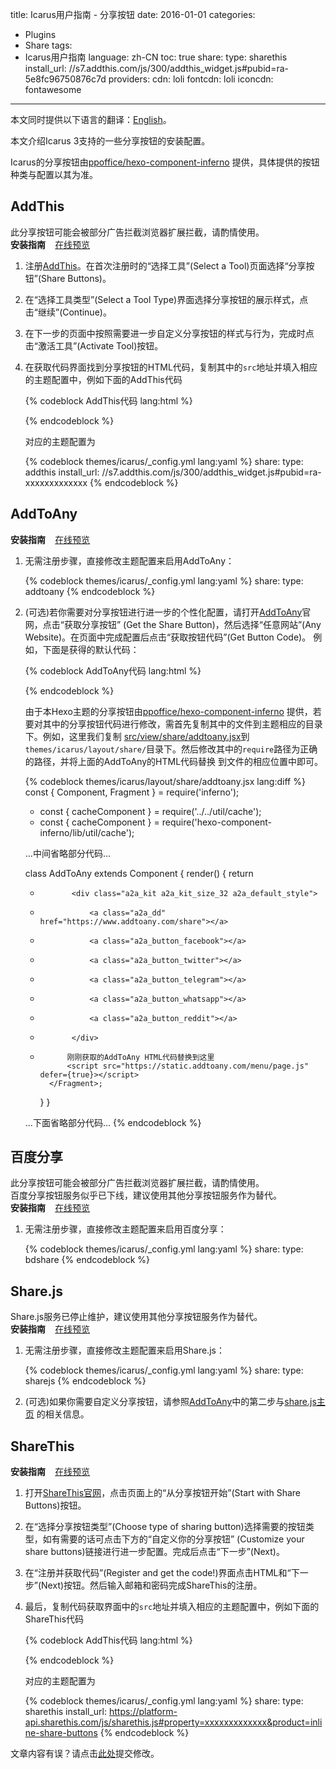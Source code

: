 title: Icarus用户指南 - 分享按钮
date: 2016-01-01
categories:
- Plugins
- Share
tags:
- Icarus用户指南
language: zh-CN
toc: true
share:
    type: sharethis
    install_url: //s7.addthis.com/js/300/addthis_widget.js#pubid=ra-5e8fc96750876c7d
providers:
    cdn: loli
    fontcdn: loli
    iconcdn: fontawesome
---

<div class="notification is-success is-size-6">
本文同时提供以下语言的翻译：<a href="{% post_path en/Share-Buttons %}">English</a>。
</div>

本文介绍Icarus 3支持的一些分享按钮的安装配置。

<!-- more -->


<div class="notification is-link is-size-6">

Icarus的分享按钮由[ppoffice/hexo-component-inferno](https://github.com/ppoffice/hexo-component-inferno)
提供，具体提供的按钮种类与配置以其为准。

</div>

<style>
.content ol:not([type]) {
    list-style-type: simp-chinese-informal;
}
</style>


## AddThis

<div class="notification is-warning is-size-6">
此分享按钮可能会被部分广告拦截浏览器扩展拦截，请酌情使用。
</div>

<div>
<strong>安装指南</strong>
<a class="tag is-success" style="margin-left:.8em" href="{% post_path demo/share/AddThis %}">在线预览</a>
</div>

1. 注册[AddThis](https://www.addthis.com/)。在首次注册时的“选择工具”(Select a Tool)页面选择“分享按钮”(Share Buttons)。

2. 在“选择工具类型”(Select a Tool Type)界面选择分享按钮的展示样式，点击“继续”(Continue)。

3. 在下一步的页面中按照需要进一步自定义分享按钮的样式与行为，完成时点击“激活工具”(Activate Tool)按钮。

4. 在获取代码界面找到分享按钮的HTML代码，复制其中的`src`地址并填入相应的主题配置中，例如下面的AddThis代码

    {% codeblock AddThis代码 lang:html %}
    <!-- Go to www.addthis.com/dashboard to customize your tools -->
    <script type="text/javascript" src="//s7.addthis.com/js/300/addthis_widget.js#pubid=ra-xxxxxxxxxxxxx"></script>
    {% endcodeblock %}

    对应的主题配置为

    {% codeblock themes/icarus/_config.yml lang:yaml %}
    share:
        type: addthis
        install_url: //s7.addthis.com/js/300/addthis_widget.js#pubid=ra-xxxxxxxxxxxxx
    {% endcodeblock %}


## AddToAny

<div>
<strong>安装指南</strong>
<a class="tag is-success" style="margin-left:.8em" href="{% post_path demo/share/AddToAny %}">在线预览</a>
</div>

1. 无需注册步骤，直接修改主题配置来启用AddToAny：

    {% codeblock themes/icarus/_config.yml lang:yaml %}
    share:
        type: addtoany
    {% endcodeblock %}

2. (可选)若你需要对分享按钮进行进一步的个性化配置，请打开[AddToAny](https://www.addtoany.com/)官网，点击“获取分享按钮”
   (Get the Share Button)，然后选择“任意网站”(Any Website)。在页面中完成配置后点击“获取按钮代码”(Get Button Code)。
   例如，下面是获得的默认代码：

    {% codeblock AddToAny代码 lang:html %}
    <!-- AddToAny BEGIN -->
    <div class="a2a_kit a2a_kit_size_32 a2a_default_style">
    <a class="a2a_dd" href="https://www.addtoany.com/share"></a>
    <a class="a2a_button_facebook"></a>
    <a class="a2a_button_twitter"></a>
    <a class="a2a_button_email"></a>
    </div>
    <script async src="https://static.addtoany.com/menu/page.js"></script>
    <!-- AddToAny END -->
    {% endcodeblock %}

    由于本Hexo主题的分享按钮由[ppoffice/hexo-component-inferno](https://github.com/ppoffice/hexo-component-inferno)
    提供，若要对其中的分享按钮代码进行修改，需首先复制其中的文件到主题相应的目录下。例如，这里我们复制
    [src/view/share/addtoany.jsx](https://github.com/ppoffice/hexo-component-inferno/blob/0.2.2/src/view/share/addtoany.jsx)到`themes/icarus/layout/share/`目录下。然后修改其中的`require`路径为正确的路径，并将上面的AddToAny的HTML代码替换
    到文件的相应位置中即可。

    {% codeblock themes/icarus/layout/share/addtoany.jsx lang:diff %}
    const { Component, Fragment } = require('inferno');
    - const { cacheComponent } = require('../../util/cache');
    + const { cacheComponent } = require('hexo-component-inferno/lib/util/cache');

    ...中间省略部分代码...

    class AddToAny extends Component {
        render() {
            return <Fragment>
    -            <div class="a2a_kit a2a_kit_size_32 a2a_default_style">
    -                <a class="a2a_dd" href="https://www.addtoany.com/share"></a>
    -                <a class="a2a_button_facebook"></a>
    -                <a class="a2a_button_twitter"></a>
    -                <a class="a2a_button_telegram"></a>
    -                <a class="a2a_button_whatsapp"></a>
    -                <a class="a2a_button_reddit"></a>
    -            </div>
    +           刚刚获取的AddToAny HTML代码替换到这里
                <script src="https://static.addtoany.com/menu/page.js" defer={true}></script>
            </Fragment>;
        }
    }

    ...下面省略部分代码...
    {% endcodeblock %}


## 百度分享

<div class="notification is-warning is-size-6">
此分享按钮可能会被部分广告拦截浏览器扩展拦截，请酌情使用。
</div>

<div class="notification is-warning is-size-6">
百度分享按钮服务似乎已下线，建议使用其他分享按钮服务作为替代。
</div>

<div>
<strong>安装指南</strong>
<a class="tag is-success" style="margin-left:.8em" href="{% post_path demo/share/BaiduShare %}">在线预览</a>
</div>

1. 无需注册步骤，直接修改主题配置来启用百度分享：

    {% codeblock themes/icarus/_config.yml lang:yaml %}
    share:
        type: bdshare
    {% endcodeblock %}


## Share.js

<div class="notification is-warning is-size-6">
Share.js服务已停止维护，建议使用其他分享按钮服务作为替代。
</div>

<div>
<strong>安装指南</strong>
<a class="tag is-success" style="margin-left:.8em" href="{% post_path demo/share/Sharejs %}">在线预览</a>
</div>

1. 无需注册步骤，直接修改主题配置来启用Share.js：

    {% codeblock themes/icarus/_config.yml lang:yaml %}
    share:
        type: sharejs
    {% endcodeblock %}

2. (可选)如果你需要自定义分享按钮，请参照[AddToAny](#AddToAny)中的第二步与[share.js主页](https://github.com/overtrue/share.js)
   的相关信息。


## ShareThis

<div>
<strong>安装指南</strong>
<a class="tag is-success" style="margin-left:.8em" href="{% post_path demo/share/ShareThis %}">在线预览</a>
</div>

1. 打开[ShareThis官网](https://sharethis.com/)，点击页面上的“从分享按钮开始”(Start with Share Buttons)按钮。

2. 在“选择分享按钮类型”(Choose type of sharing button)选择需要的按钮类型，如有需要的话可点击下方的“自定义你的分享按钮”
   (Customize your share buttons)链接进行进一步配置。完成后点击“下一步”(Next)。

3. 在“注册并获取代码”(Register and get the code!)界面点击HTML和“下一步”(Next)按钮。然后输入邮箱和密码完成ShareThis的注册。

4. 最后，复制代码获取界面中的`src`地址并填入相应的主题配置中，例如下面的ShareThis代码

    {% codeblock AddThis代码 lang:html %}
    <script type="text/javascript" src="https://platform-api.sharethis.com/js/sharethis.js#property=xxxxxxxxxxxxx&product=inline-share-buttons" async="async"></script>
    {% endcodeblock %}

    对应的主题配置为

    {% codeblock themes/icarus/_config.yml lang:yaml %}
    share:
        type: sharethis
        install_url: https://platform-api.sharethis.com/js/sharethis.js#property=xxxxxxxxxxxxx&product=inline-share-buttons
    {% endcodeblock %}


<div class="notification is-warning is-size-6">
文章内容有误？请点击<a href="https://github.com/ppoffice/hexo-theme-icarus/edit/site/source/_posts/zh-CN/Share-Buttons.md">此处</a>提交修改。
</div>
